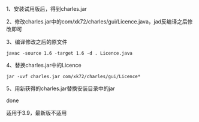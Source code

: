 1、安装试用版后，得到charles.jar

2、修改charles.jar中的com/xk72/charles/gui/Licence.java，jad反编译之后修改即可

3、编译修改之后的原文件
```
javac -source 1.6 -target 1.6 -d . Licence.java
```

4、替换charles.jar中的Licence
```
jar -uvf charles.jar com/xk72/charles/gui/Licence*
```

5、用新获得的charles.jar替换安装目录中的jar

done

适用于3.9，最新版不适用
